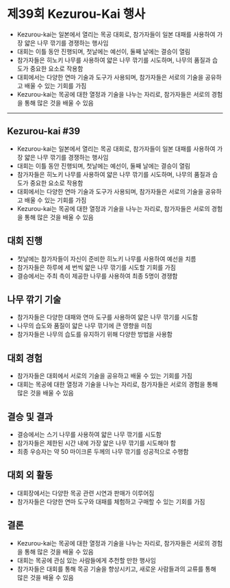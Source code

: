 # 제39회 Kezurou-Kai 행사


* Kezurou-kai는 일본에서 열리는 목공 대회로, 참가자들이 일본 대패를 사용하여 가장 얇은 나무 깎기를 경쟁하는 행사임
* 대회는 이틀 동안 진행되며, 첫날에는 예선이, 둘째 날에는 결승이 열림
* 참가자들은 히노키 나무를 사용하여 얇은 나무 깎기를 시도하며, 나무의 품질과 습도가 중요한 요소로 작용함
* 대회에서는 다양한 연마 기술과 도구가 사용되며, 참가자들은 서로의 기술을 공유하고 배울 수 있는 기회를 가짐
* Kezurou-kai는 목공에 대한 열정과 기술을 나누는 자리로, 참가자들은 서로의 경험을 통해 많은 것을 배울 수 있음

---

Kezurou-kai #39
---------------

* Kezurou-kai는 일본에서 열리는 목공 대회로, 참가자들이 일본 대패를 사용하여 가장 얇은 나무 깎기를 경쟁하는 행사임
* 대회는 이틀 동안 진행되며, 첫날에는 예선이, 둘째 날에는 결승이 열림
* 참가자들은 히노키 나무를 사용하여 얇은 나무 깎기를 시도하며, 나무의 품질과 습도가 중요한 요소로 작용함
* 대회에서는 다양한 연마 기술과 도구가 사용되며, 참가자들은 서로의 기술을 공유하고 배울 수 있는 기회를 가짐
* Kezurou-kai는 목공에 대한 열정과 기술을 나누는 자리로, 참가자들은 서로의 경험을 통해 많은 것을 배울 수 있음

대회 진행
-----

* 첫날에는 참가자들이 자신이 준비한 히노키 나무를 사용하여 예선을 치름
* 참가자들은 하루에 세 번씩 얇은 나무 깎기를 시도할 기회를 가짐
* 결승에서는 주최 측이 제공한 나무를 사용하여 최종 5명이 경쟁함

나무 깎기 기술
--------

* 참가자들은 다양한 대패와 연마 도구를 사용하여 얇은 나무 깎기를 시도함
* 나무의 습도와 품질이 얇은 나무 깎기에 큰 영향을 미침
* 참가자들은 나무의 습도를 유지하기 위해 다양한 방법을 사용함

대회 경험
-----

* 참가자들은 대회에서 서로의 기술을 공유하고 배울 수 있는 기회를 가짐
* 대회는 목공에 대한 열정과 기술을 나누는 자리로, 참가자들은 서로의 경험을 통해 많은 것을 배울 수 있음

결승 및 결과
-------

* 결승에서는 스기 나무를 사용하여 얇은 나무 깎기를 시도함
* 참가자들은 제한된 시간 내에 가장 얇은 나무 깎기를 시도해야 함
* 최종 우승자는 약 50 마이크론 두께의 나무 깎기를 성공적으로 수행함

대회 외 활동
-------

* 대회장에서는 다양한 목공 관련 시연과 판매가 이루어짐
* 참가자들은 다양한 연마 도구와 대패를 체험하고 구매할 수 있는 기회를 가짐

결론
--

* Kezurou-kai는 목공에 대한 열정과 기술을 나누는 자리로, 참가자들은 서로의 경험을 통해 많은 것을 배울 수 있음
* 대회는 목공에 관심 있는 사람들에게 추천할 만한 행사임
* 참가자들은 대회를 통해 목공 기술을 향상시키고, 새로운 사람들과의 교류를 통해 많은 것을 배울 수 있음
